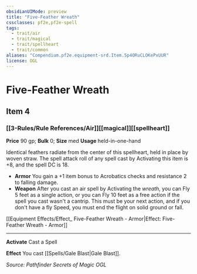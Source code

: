 ```yaml
---
obsidianUIMode: preview
title: "Five-Feather Wreath"
cssclasses: pf2e,pf2e-spell
tags:
  - trait/air
  - trait/magical
  - trait/spellheart
  - trait/common
aliases: "Compendium.pf2e.equipment-srd.Item.5p4ORuCLOKePxUUR"
license: OGL
---
```

# Five-Feather Wreath
## Item 4
### [[3-Rules/Rule References/Air]][[magical]][[spellheart]]


**Price** 90 gp; 
**Bulk** 0; **Size** med
**Usage** held-in-one-hand

Identical feathers radiate from the center of this spellheart, held in place by woven straw. The spell attack roll of any spell cast by Activating this item is +8, and the spell DC is 18.

*   **Armor** You gain a +1 item bonus to Acrobatics checks and resistance 2 to falling damage.
*   **Weapon** After you cast an air spell by Activating the _wreath_, you can Fly 5 feet as a single action, or you can Fly 10 feet as a free action if the spell you cast wasn't a cantrip. This must be your next action, and if you don't have a fly Speed, you must end the flight on solid ground or fall.

[[Equipment Effects/Effect_ Five-Feather Wreath - Armor|Effect: Five-Feather Wreath - Armor]]

* * *

**Activate** Cast a Spell

**Effect** You cast [[Spells/Gale Blast|Gale Blast]].

*Source: Pathfinder Secrets of Magic*
*OGL*